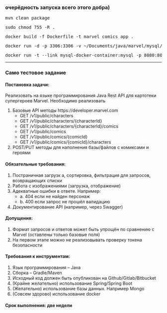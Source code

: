<h3>очерёдность запуска всего этого добра)</h3>

<pre>mvn clean package</pre>

<pre>sudo chmod 755 -R .</pre>

<pre>docker build -f Dockerfile -t marvel_comics_app .</pre>

<pre>docker run -d -p 3306:3306 -v ~/Documents/java/marvel/mysql/etc/mysql/:/etc/mysql/conf.d -v ~/Documents/java/marvel/mysql/var/lib/mysql:/var/lib/mysql --name mysql-docker-container -e MYSQL_ROOT_PASSWORD=root -e MYSQL_DATABASE=sfg_dev -e MYSQL_USER=sfg_dev_user -e MYSQL_PASSWORD=123 mysql:latest</pre>

<pre>docker run -t --link mysql-docker-container:mysql -p 8080:8080 --name jar-app-marvel-container marvel_comics_app</pre>

<hr>

<h3>Само тестовое задание</h3>
<h4>Постановка задачи:</h4>
<p>Реализовать на языке программирования Java Rest API для картотеки супергероев Marvel.
Необходимо реализовать</p>    
    <ol>
        <li>
          Базовые API методы https://developer.marvel.com
            <ul>
                <li>GET /v1/public/characters</li>
                <li>GET /v1/public/characters/{characterId}</li>
                <li>GET /v1/public/characters/{characterId}/comics</li>
                <li>GET /v1/public/comics</li>
                <li>GET /v1/public/comics/{comicId}</li>
                <li>GET /v1/public/comics/{comicId}/characters</li>
            </ul>
          </li>
        <li>
          POST/PUT методы для наполнения базы/файлов c комиксами и героями
        </li>
    </ol>
      
        
<h4>Обязательные требования:</h4>
    <ol>
        <li>Постраничная загрузк    а, сортировка, фильтрация для запросов, возвращающих списки</li>
        <li>Работа с изображениями (загрузка, отображение)</li>
        <li>Адекватные ошибки в ответе. Например:
             <ul>
                 <li>a. 404 если не найден персонаж</li>
                 <li>b. 400 если запрос не прошёл валидацию</li>
             </ul>
        </li>
        <li>Документирование API (например, через Swagger)</li>
    </ol>
        
<h4>Допущения:</h4>
<ol>
  <li>Формат запросов и ответов может быть упрощён по сравнению с Marvel (оставлены только базовые поля)</li>
  <li>На первом этапе можно не реализовывать проверку токена безопасности</li>
</ol>
    
<h4>Требования к инструментам:</h4>
    <ol>
        <li>Язык программирования – Java</li>
        <li>Сборка – Gradle/Maven</li>
        <li>Исходный код должен быть опубликован на Github/Gitlab/Bitbucket</li>
        <li>(Крайне желательно) использование Spring/Spring Boot</li>
        <li>(Желательно) использование базы данных. Например Mongo</li>
        <li>(Совсем здорово) использование docker</li>
    </ol>
<h4>Срок выполнения: две недели</h4>
